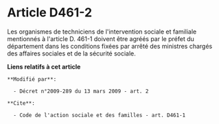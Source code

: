 # Article D461-2

Les organismes de techniciens de l'intervention sociale et familiale mentionnés à l'article D. 461-1 doivent être agréés par
le préfet du département dans les conditions fixées par arrêté des ministres chargés des affaires sociales et de la sécurité
sociale.

**Liens relatifs à cet article**

	**Modifié par**:

	  - Décret n°2009-289 du 13 mars 2009 - art. 2

	**Cite**:

	  - Code de l'action sociale et des familles - art. D461-1
